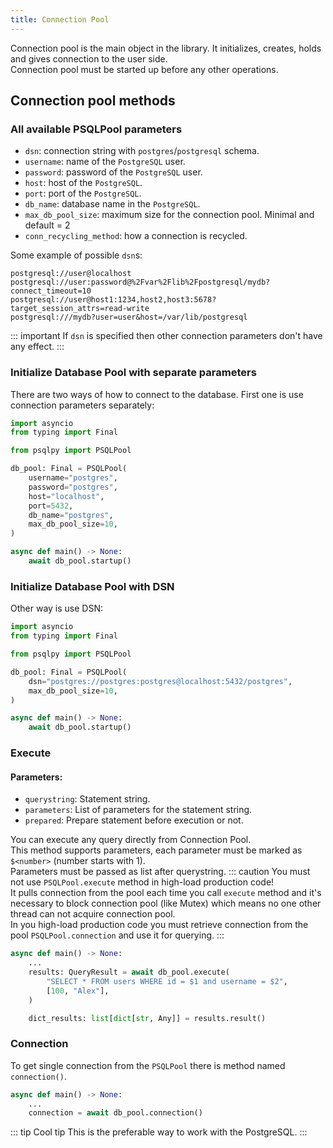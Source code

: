 ```yaml
---
title: Connection Pool
---
```

Connection pool is the main object in the library. It initializes, creates, holds and gives connection to the user side.  
Connection pool must be started up before any other operations.

## Connection pool methods

### All available PSQLPool parameters

- `dsn`: connection string with `postgres`/`postgresql` schema.
- `username`: name of the `PostgreSQL` user.
- `password`: password of the `PostgreSQL` user.
- `host`: host of the `PostgreSQL`.
- `port`: port of the `PostgreSQL`.
- `db_name`: database name in the `PostgreSQL`.
- `max_db_pool_size`: maximum size for the connection pool. Minimal and default = 2
- `conn_recycling_method`: how a connection is recycled.  

Some example of possible `dsn`s:
```
postgresql://user@localhost
postgresql://user:password@%2Fvar%2Flib%2Fpostgresql/mydb?connect_timeout=10
postgresql://user@host1:1234,host2,host3:5678?target_session_attrs=read-write
postgresql:///mydb?user=user&host=/var/lib/postgresql
```
::: important
If `dsn` is specified then other connection parameters don't have any effect.
:::

### Initialize Database Pool with separate parameters
There are two ways of how to connect to the database. First one is use connection parameters separately:
```python
import asyncio
from typing import Final

from psqlpy import PSQLPool

db_pool: Final = PSQLPool(
    username="postgres",
    password="postgres",
    host="localhost",
    port=5432,
    db_name="postgres",
    max_db_pool_size=10,
)

async def main() -> None:
    await db_pool.startup()
```

### Initialize Database Pool with DSN
Other way is use DSN:
```python
import asyncio
from typing import Final

from psqlpy import PSQLPool

db_pool: Final = PSQLPool(
    dsn="postgres://postgres:postgres@localhost:5432/postgres",
    max_db_pool_size=10,
)

async def main() -> None:
    await db_pool.startup()
```

### Execute

#### Parameters:
- `querystring`: Statement string.
- `parameters`: List of parameters for the statement string.
- `prepared`: Prepare statement before execution or not.

You can execute any query directly from Connection Pool.  
This method supports parameters, each parameter must be marked as `$<number>` (number starts with 1).  
Parameters must be passed as list after querystring.
::: caution
You must not use `PSQLPool.execute` method in high-load production code!  
It pulls connection from the pool each time you call `execute` method and it's necessary to block connection pool (like Mutex) which means no one other thread can not acquire connection pool.  
In you high-load production code you must retrieve connection from the pool `PSQLPool.connection` and use it for querying.
:::
```python
async def main() -> None:
    ...
    results: QueryResult = await db_pool.execute(
        "SELECT * FROM users WHERE id = $1 and username = $2",
        [100, "Alex"],
    )

    dict_results: list[dict[str, Any]] = results.result()
```

### Connection
To get single connection from the `PSQLPool` there is method named `connection()`.  

```python
async def main() -> None:
    ...
    connection = await db_pool.connection()
```
::: tip Cool tip
This is the preferable way to work with the PostgreSQL.
:::
